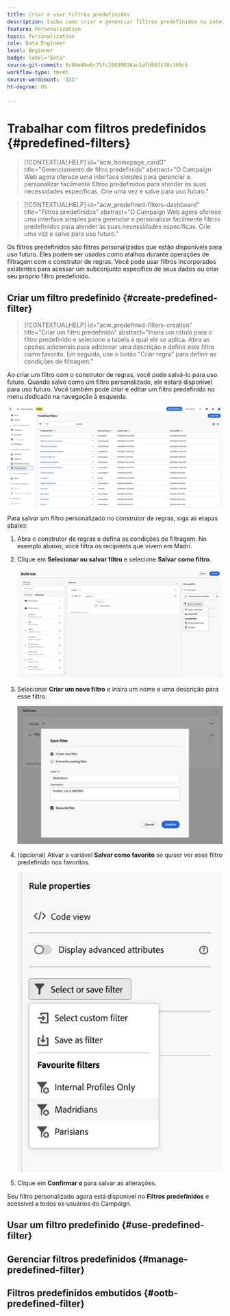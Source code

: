 ```yaml
---
title: Criar e usar filtros predefinidos
description: Saiba como criar e gerenciar filtros predefinidos na interface do usuário da Web do Adobe Campaign
feature: Personalization
topic: Personalization
role: Data Engineer
level: Beginner
badge: label="Beta"
source-git-commit: 8c99e49e6c75fc25699636ac1dfd803178c109c6
workflow-type: tm+mt
source-wordcount: '331'
ht-degree: 0%

---
```


# Trabalhar com filtros predefinidos {#predefined-filters}

>[!CONTEXTUALHELP]
>id="acw_homepage_card3"
>title="Gerenciamento de filtro predefinido"
>abstract="O Campaign Web agora oferece uma interface simples para gerenciar e personalizar facilmente filtros predefinidos para atender às suas necessidades específicas. Crie uma vez e salve para uso futuro."

>[!CONTEXTUALHELP]
>id="acw_predefined-filters-dashboard"
>title="Filtros predefinidos"
>abstract="O Campaign Web agora oferece uma interface simples para gerenciar e personalizar facilmente filtros predefinidos para atender às suas necessidades específicas. Crie uma vez e salve para uso futuro."

Os filtros predefinidos são filtros personalizados que estão disponíveis para uso futuro. Eles podem ser usados como atalhos durante operações de filtragem com o construtor de regras. Você pode usar filtros incorporados existentes para acessar um subconjunto específico de seus dados ou criar seu próprio filtro predefinido.


## Criar um filtro predefinido {#create-predefined-filter}

>[!CONTEXTUALHELP]
>id="acw_predefined-filters-creation"
>title="Criar um filtro predefinido"
>abstract="Insira um rótulo para o filtro predefinido e selecione a tabela à qual ele se aplica. Abra as opções adicionais para adicionar uma descrição e definir este filtro como favorito. Em seguida, use o botão &quot;Criar regra&quot; para definir as condições de filtragem."

Ao criar um filtro com o construtor de regras, você pode salvá-lo para uso futuro. Quando salvo como um filtro personalizado, ele estará disponível para uso futuro. Você também pode criar e editar um filtro predefinido no menu dedicado na navegação à esquerda.

![](assets/predefined-filters-menu.png)

Para salvar um filtro personalizado no construtor de regras, siga as etapas abaixo:

1. Abra o construtor de regras e defina as condições de filtragem. No exemplo abaixo, você filtra os recipients que vivem em Madri.
1. Clique em **Selecionar ou salvar filtro** e selecione **Salvar como filtro**.

   ![](assets/predefined-filters-save.png)

1. Selecionar **Criar um novo filtro** e insira um nome e uma descrição para esse filtro.

   ![](assets/predefined-filters-save-filter.png)

1. (opcional) Ativar a variável **Salvar como favorito** se quiser ver esse filtro predefinido nos favoritos.

   ![](assets/predefined-filters-favorite.png)

1. Clique em **Confirmar o** para salvar as alterações.

Seu filtro personalizado agora está disponível no **Filtros predefinidos** e acessível a todos os usuários do Campaign.


## Usar um filtro predefinido {#use-predefined-filter}



## Gerenciar filtros predefinidos {#manage-predefined-filter}


## Filtros predefinidos embutidos {#ootb-predefined-filter}
